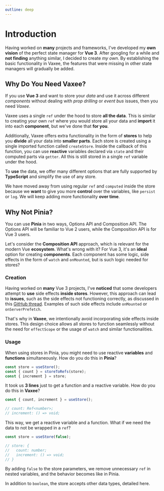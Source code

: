 ```yaml
---
outline: deep
---
```


# Introduction

Having worked on **many** projects and frameworks, I've developed my **own vision** of the perfect state manager for **Vue 3**. After googling for a while and **not finding** anything similar, I decided to create _my own_. By establishing the basic functionality in Vaxee, the features that were missing in other state managers will gradually be added.

## Why Do You Need Vaxee?

If you use **Vue 3** and want to store your _data_ and use it across different _components_ without dealing with _prop drilling_ or _event bus_ issues, then you need _Vaxee_.

Vaxee uses a single `ref` under the hood to store **all the data**. This is similar to creating your own `ref` where you would store all your data and **import** it into each **component**, but we've done that **for you**.

Additionally, Vaxee offers extra functionality in the form of **stores** to help you **divide** all your data into **smaller parts**. Each store is created using a single imported function called `createStore`. Inside the callback of this function, you can use **reactive** variables declared via `state` and their computed parts via `getter`. All this is still stored in a single `ref` variable under the hood.

To **use** the data, we offer many different options that are fully supported by **TypeScript** and simplify the use of any store.

We have moved away from using regular `ref` and `computed` inside the store because we **want** to give you more **control** over the variables, like `persist` or `log`. We will keep adding more functionality **over time**.

## Why Not Pinia?

You can use **Pinia** in two ways, Options API and Composition API. The Options API will be familiar to Vue 2 users, while the Composition API is for Vue 3 users.

Let's consider the **Composition API** approach, which is relevant for the modern Vue **ecosystem**. What's wrong with it? For Vue 3, it's an **ideal** option for creating **components**. Each component has some logic, side effects in the form of `watch` and `onMounted`, but is such logic needed for stores?

### Creation

Having worked on **many** Vue 3 projects, I've **noticed** that some developers attempt to **use** side effects **inside stores**. However, this approach can lead to **issues**, such as the side effects not functioning correctly, as discussed in this [GitHub thread](https://github.com/vuejs/pinia/discussions/1508). Examples of such side effects include `onMounted` or `onServerPrefetch`.

That's why in **Vaxee**, we intentionally avoid incorporating side effects inside stores. This design choice allows all stores to function seamlessly without the need for `effectScope` or the usage of `watch` and similar functionalities.

### Usage

When using stores in Pinia, you might need to use reactive **variables** and **functions** simultaneously. How do you do this in **Pinia**?

```js
const store = useStore();
const { count } = storeToRefs(store);
const { increment } = store;
```

It took us **3 lines** just to get a function and a reactive variable. How do you do this in **Vaxee**?

```js
const { count, increment } = useStore();

// count: Ref<number>;
// increment: () => void;
```

This way, we get a reactive variable and a function. What if we need the data to not be wrapped in a `ref`?

```js
const store = useStore(false);

// store: {
//   count: number;
//   increment: () => void;
// }
```

By adding `false` to the store parameters, we remove unnecessary `ref` in nested variables, and the behavior becomes like in Pinia.

In addition to `boolean`, the store accepts other data types, detailed here.
